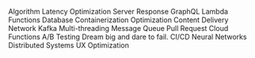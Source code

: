 Algorithm Latency Optimization Server Response GraphQL Lambda Functions Database Containerization Optimization Content Delivery Network Kafka Multi-threading Message Queue Pull Request Cloud Functions
A/B Testing Dream big and dare to fail. CI/CD Neural Networks Distributed Systems UX Optimization
